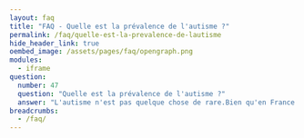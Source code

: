 ```yaml
---
layout: faq
title: "FAQ - Quelle est la prévalence de l'autisme ?"
permalink: /faq/quelle-est-la-prevalence-de-lautisme
hide_header_link: true
oembed_image: /assets/pages/faq/opengraph.png
modules:
  - iframe
question: 
  number: 47
  question: "Quelle est la prévalence de l'autisme ?"
  answer: "L'autisme n'est pas quelque chose de rare.Bien qu'en France nous n'ayons pas de statistiques officielles, il est estimé qu'une personne sur 100 aujourd'hui soit affectée par l'autisme. Dans les écoles, ce chiffre pourrait atteindre 1 personne pour 65 élèves. Pour mettre cela en perspectives, cela représente 1250 dans le stade de France qui peut accueillir 81 338 personnes un jour de match.Avec une personne sur 65 concernée, nous connaissons tous statistiquement une personne autiste, que ce soit dans notre famille, à l'école ou au travail."
breadcrumbs:
  - /faq/
---
```


